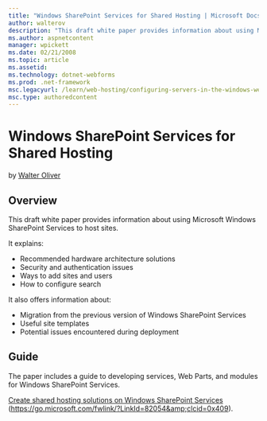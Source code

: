 ```yaml
---
title: "Windows SharePoint Services for Shared Hosting | Microsoft Docs"
author: walterov
description: "This draft white paper provides information about using Microsoft Windows SharePoint Services to host sites. It explains: Recommended hardware architecture s..."
ms.author: aspnetcontent
manager: wpickett
ms.date: 02/21/2008
ms.topic: article
ms.assetid: 
ms.technology: dotnet-webforms
ms.prod: .net-framework
msc.legacyurl: /learn/web-hosting/configuring-servers-in-the-windows-web-platform/windows-sharepoint-services-for-shared-hosting
msc.type: authoredcontent
---
```

Windows SharePoint Services for Shared Hosting
====================
by [Walter Oliver](https://github.com/walterov)

## Overview

This draft white paper provides information about using Microsoft Windows SharePoint Services to host sites.

It explains:

- Recommended hardware architecture solutions
- Security and authentication issues
- Ways to add sites and users
- How to configure search

It also offers information about:

- Migration from the previous version of Windows SharePoint Services
- Useful site templates
- Potential issues encountered during deployment

## Guide

The paper includes a guide to developing services, Web Parts, and modules for Windows SharePoint Services.

[Create shared hosting solutions on Windows SharePoint Services](http://technet2.microsoft.com/WindowsServer/logredir.aspx?MODE=CT&amp;CTT=ToExternal&amp;target=%2FWindowsServer%2Flogredir.aspx%3FMODE%3DCT%26CTT%3DToExternal%26target%3Dhttp%253A%252F%252Fgo.microsoft.com%252Ffwlink%252F%253FLinkId%253D82054%2526clcid%253D0x409%26referrer%3Dhttp%253A%252F%252Ftechnet2.microsoft.com%252Fwindowsserver%252FWSS%252Fen%252Flibrary%252F99f7ad22-966a-456c-8b68-32d54f2acdd01033.mspx%26reldir%3DWSS%252Fen%252Flibrary&amp;referrer=http%3A%2F%2Ftechnet2.microsoft.com%2Fwindowsserver%2FWSS%2Fen%2Flibrary%2F99f7ad22-966a-456c-8b68-32d54f2acdd01033.mspx&amp;reldir=WSS%2Fen%2Flibrary) (https://go.microsoft.com/fwlink/?LinkId=82054&amp;clcid=0x409).